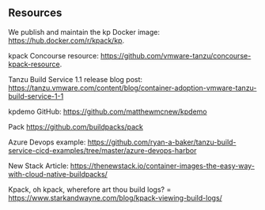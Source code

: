 ## Resources

We publish and maintain the kp Docker image: https://hub.docker.com/r/kpack/kp.

kpack Concourse resource: https://github.com/vmware-tanzu/concourse-kpack-resource.

Tanzu Build Service 1.1 release blog post: https://tanzu.vmware.com/content/blog/container-adoption-vmware-tanzu-build-service-1-1

kpdemo GitHub: https://github.com/matthewmcnew/kpdemo

Pack https://github.com/buildpacks/pack

Azure Devops example: https://github.com/ryan-a-baker/tanzu-build-service-cicd-examples/tree/master/azure-devops-harbor

New Stack Article: https://thenewstack.io/container-images-the-easy-way-with-cloud-native-buildpacks/

Kpack, oh kpack, wherefore art thou build logs? = https://www.starkandwayne.com/blog/kpack-viewing-build-logs/
